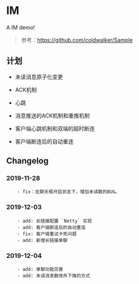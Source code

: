 # IM
A IM demo!

> 参考：https://github.com/coldwalker/Sample

## 计划

- 未读消息原子化变更
- ACK机制
- 心跳

- 消息推送的ACK机制和重推机制
- 客户端心跳机制和双端的超时断连
- 客户端断连后的自动重连

## Changelog

### 2019-11-28
        - fix：在聊天框开启状态下，增加未读数的BUG。


### 2019-12-03
        - add: 长链接配置 `Netty` 实现
        - add: 客户端断连后的自动重连
        - fix: 客户端重试卡死问题
        - add: 新增长链接单聊


### 2019-12-04
        - add: 单聊功能完善
        - add: 未读消息数改外下推的方式
